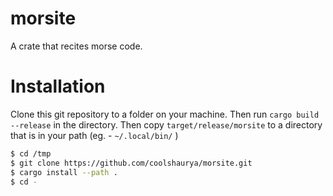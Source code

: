 # morsite 

A crate that recites morse code.

# Installation 

Clone this git repository to a folder on your machine. Then run `cargo build --release` in the directory. Then copy `target/release/morsite` to 
a directory that is in your path (eg. - `~/.local/bin/` )

```sh
$ cd /tmp
$ git clone https://github.com/coolshaurya/morsite.git
$ cargo install --path .
$ cd - 
```
